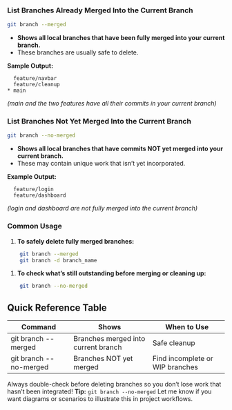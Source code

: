### List Branches Already Merged Into the Current Branch

``` bash
git branch --merged
```

- **Shows all local branches that have been fully merged into your current branch.**
- These branches are usually safe to delete.

**Sample Output:**

``` 
  feature/navbar
  feature/cleanup
* main
```

_(main and the two features have all their commits in your current branch)_

### List Branches Not Yet Merged Into the Current Branch

``` bash
git branch --no-merged
```

- **Shows all local branches that have commits NOT yet merged into your current branch.**
- These may contain unique work that isn’t yet incorporated.

**Example Output:**

``` 
  feature/login
  feature/dashboard
```

_(login and dashboard are not fully merged into the current branch)_

### Common Usage

1. **To safely delete fully merged branches:**

``` bash
    git branch --merged
    git branch -d branch_name
```

1. **To check what’s still outstanding before merging or cleaning up:**

``` bash
    git branch --no-merged
```

## Quick Reference Table

| Command                | Shows                               | When to Use                     |
|------------------------|-------------------------------------|---------------------------------|
| git branch --merged    | Branches merged into current branch | Safe cleanup                    |
| git branch --no-merged | Branches NOT yet merged             | Find incomplete or WIP branches |

Always double-check before deleting branches so you don’t lose work that hasn’t been integrated! **Tip:**
`git branch --no-merged`
Let me know if you want diagrams or scenarios to illustrate this in project workflows.
